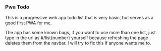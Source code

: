 ### Pwa Todo ###

This is a progressive web app todo list that is very basic, but serves as a good first PWA for me.

The app has some known bugs, if you want to use more than one list, just type in the url as #/list{number} yourself because refreshing the page deletes them from the navbar. I will try to fix this if anyone wants me to.